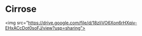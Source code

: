 # Cirrose
<img src=”https://drive.google.com/file/d/18zIiVO6Xon6rHXqiv-EHxACcDot0soFJ/view?usp=sharing”>
